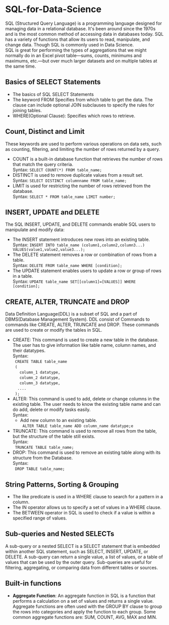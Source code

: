 # SQL-for-Data-Science
SQL (Structured Query Language) is a programming language designed for managing data in a relational database. It's been around since the 1970s and is the most common method of accessing data in databases today. SQL has a variety of functions that allow its users to read, manipulate, and change data. Though SQL is commonly used in Data Science.<br>
SQL is great for performing the types of aggregations that we might normally do in an Excel pivot table—sums, counts, minimums and maximums, etc.—but over much larger datasets and on multiple tables at the same time.
## Basics of SELECT Statements
* The basics of SQL SELECT Statements<br>
* The keyword FROM Specifies from which table to get the data. The clause can include optional JOIN subclauses to specify the rules for 
  joining tables.<br>
* WHERE(Optional Clause): Specifies which rows to retrieve.<br>
## Count, Distinct and Limit
These keywords are used to perform various operations on data sets, such as counting, filtering, and limiting the number of rows returned by a query. 
* COUNT is a built-in database function that
retrieves the number of rows that match the query criteria.<br>
    Syntax:
      ``` SELECT COUNT(*) FROM table_name; ```
* DISTINCT is used to remove duplicate values from a result set.<br>
    Syntax:
      ``` SELECT DISTINCT columnname FROM table_name; ```
* LIMIT is used for restricting the number of rows retrieved from the database.<br>
    Syntax:
      ``` SELECT * FROM table_name LIMIT number; ```
## INSERT, UPDATE and DELETE  
The SQL INSERT, UPDATE, and DELETE commands enable SQL users to manipulate and modify data:<br>
* The INSERT statement introduces new rows into an existing table.<br>
    Syntax:
      ```
         INSERT INTO table_name
         (column1,column2,column3...)
         VALUES(value1,value2,value3...);
      ```
* The DELETE statement removes a row or combination of rows from a table.<br>
    Syntax:
      ``` DELETE FROM table_name
          WHERE [condition];
      ```
* The UPDATE statement enables users to update a row or group of rows in a table.<br>
    Syntax:
      ``` UPDATE table_name
          SET[[column1]=[VALUES]]
          WHERE [condition];
      ```
## CREATE, ALTER, TRUNCATE and DROP
Data Definition Language(DDL) is a subset of SQL and a part of DBMS(Database Management System). DDL consist of Commands to commands like CREATE, ALTER, TRUNCATE and DROP. These commands are used to create or modify the tables in SQL.<br>
* CREATE: This command is used to create a new table in the database. The user has to give information like table name, column names, and their datatypes.<br>
   Syntax:<br>
     ``` CREATE TABLE table_name```<br>
     ``` (```<br>
     ```   column_1 datatype,```<br>
     ```   column_2 datatype,```<br>
     ```   column_3 datatype,```<br>
     ```   .... ```<br>
     ``` );```<br>
* ALTER: This command is used to add, delete or change columns in the existing table. The user needs to know the existing table name and can do add, delete or modify tasks easily.<br>
   Syntax:<br>
     - Add new column to an existing table.<br>
     ``` ALTER TABLE table_name ADD column_name datatype;e```<br>
* TRUNCATE: This command is used to remove all rows from the table, but the structure of the table still exists.<br>
     Syntax: <br>
     ``` TRUNCATE TABLE table_name;```<br>
* DROP: This command is used to remove an existing table along with its structure from the Database.<br>
     Syntax: <br>
     ``` DROP TABLE table_name;```<br>
## String Patterns, Sorting & Grouping 
* The like predicate is used in a WHERE clause to search for a pattern in a column.<br>
* The IN operator allows us to specify a set of values in a WHERE clause.<br>
* The BETWEEN operator in SQL is used to check if a value is within a specified range of values. <br>
## Sub-queries and Nested SELECTs
A sub-query or a nested SELECT is a SELECT statement that is embedded within another SQL statement, such as SELECT, INSERT, UPDATE, or DELETE. A sub-query can return a single value, a list of values, or a table of values that can be used by the outer query. Sub-queries are useful for filtering, aggregating, or comparing data from different tables or sources.
## Built-in functions
* __Aggregate Function__: An aggregate function in SQL is a function that performs a calculation on a set of values and returns a single value. Aggregate functions are often used with the GROUP BY clause to group the rows into categories and apply the function to each group. Some common aggregate functions are: SUM, COUNT, AVG, MAX and MIN.<br> 
